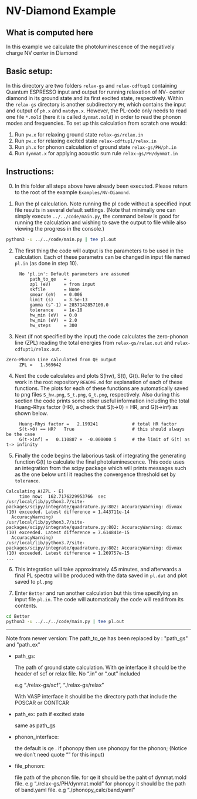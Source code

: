 NV-Diamond Example
===================================

What is computed here
-----------------------------------
In this example we calculate the photoluminescence of the negatively charge NV center in Diamond

Basic setup:
-----------------------------------
In this directory are two folders `relax-gs` and `relax-cdftup1` containing Quantum ESPRESSO input and output for running relaxation of NV- center diamond in its ground state and its first excited state, respectively. Within the `relax-gs` directory is another subdirectory `PH`, which contains the input and output of `ph.x` and `matdyn.x`. However, the PL-code only needs to read one file `*.mold` (here it is called `dynmat.mold`) in order to read the phonon modes and frequencies. To set up this calculation from scratch one would:

1. Run `pw.x` for relaxing ground state `relax-gs/relax.in`
2. Run `pw.x` for relaxing excited state `relax-cdftup1/relax.in`
3. Run `ph.x` for phonon calculation of ground state `relax-gs/PH/ph.in`
4. Run `dynmat.x` for applying acoustic sum rule `relax-gs/PH/dynmat.in`

Instructions:
-----------------------------------
0. In this folder all steps above have already been executed. Please return to the root of the example `Examples/NV-Diamond`.

1. Run the pl calculation. Note running the pl code without a specified input file results in several default settings. (Note that minimally one can simply execute `../../code/main.py`, the command below is good for running the calculation and wishing to save the output to file while also viewing the progress in the console.)

```bash
python3 -u ../../code/main.py | tee pl.out
```

2. The first thing the code will output is the parameters to be used in the calculation. Each of these parametrs can be changed in input file named `pl.in` (as done in step 10).

```
     No 'pl.in': Default parameters are assumed
         path_to_qe   = .
         zpl (eV)     = from input
         skfile       = None
         smear (eV)   = 0.006
         limit (s)    = 3.5e-13
         gamma (s^-1) = 2857142857100.0
         tolerance    = 1e-18
         hw_min (eV)  = 0.0
         hw_min (eV)  = 2.0
         hw_steps     = 300
```

3. Next (if not specified by the input) the code calculates the zero-phonon line (ZPL) reading the total energies from `relax-gs/relax.out` and `relax-cdfupt1/relax.out`.

```
Zero-Phonon Line calculated from QE output
     ZPL =   1.569642
```

4. Next the code calculates and plots S(hw), S(t), G(t). Refer to the cited work in the root repository `README.md` for explanation of each of these functions. The plots for each of these functions are automatically saved to png files `S_hw.png`, `S_t.png`, `G_t.png`, respectively. Also during this section the code prints some other useful information including the total Huang-Rhys factor (HR), a check that S(t->0) = HR, and G(t->inf) as shown below.

```
     Huang-Rhys factor =   2.199241             # total HR factor
     S(t->0) == HR?   True                      # this should always be the case
     G(t->inf) =   0.110887 +  -0.000000 i      # the limit of G(t) as t-> infinity
```

5. Finally the code begins the laborious task of integrating the generating function G(t) to calculate the final photoluminescence. This code uses an integration from the scipy package which will prints messages such as the one below until it reaches the convergence threshold set by `tolerance`.

```
Calculating A(ZPL - E)
     time now:  162.7176229953766  sec
/usr/local/lib/python3.7/site-packages/scipy/integrate/quadrature.py:802: AccuracyWarning: divmax (10) exceeded. Latest difference = 1.443711e-14
  AccuracyWarning)
/usr/local/lib/python3.7/site-packages/scipy/integrate/quadrature.py:802: AccuracyWarning: divmax (10) exceeded. Latest difference = 7.614841e-15
  AccuracyWarning)
/usr/local/lib/python3.7/site-packages/scipy/integrate/quadrature.py:802: AccuracyWarning: divmax (10) exceeded. Latest difference = 1.269757e-15
...
```

6. This integration will take approximately 45 minutes, and afterwards a final PL spectra will be produced with the data saved in `pl.dat` and plot saved to `pl.png`


7. Enter `Better` and run another calculation but this time specifying an input file `pl.in`. The code will automatically the code will read from its contents.

```bash
cd Better
python3 -u ../../../code/main.py | tee pl.out
```

-----------------------------------
Note from newer version:
The path_to_qe has been replaced by : "path_gs" and "path_ex"
- path_gs:
    
    The path of ground state calculation. 
    With qe interface it should be the header of scf or relax file. No “.in” or “.out” included
    
    e.g “./relax-gs/scf”, “./relax-gs/relax”
    
    With VASP interface it should be the directory path that include the POSCAR or CONTCAR
    
- path_ex: path if excited state
    
    same as path_gs
    
- phonon_interface:
    
    the default is qe . if phonopy then use phonopy for the phonon;
    (Notice we don’t need quote “” for this input)
    
- file_phonon:
    
    file path of the phonon file. 
    for qe it should be the paht of dynmat.mold file. e.g “./relax-gs/PH/dynmat.mold”
    for phonopy it should be the path of band.yaml file. e.g “./phonopy_calc/band.yaml”